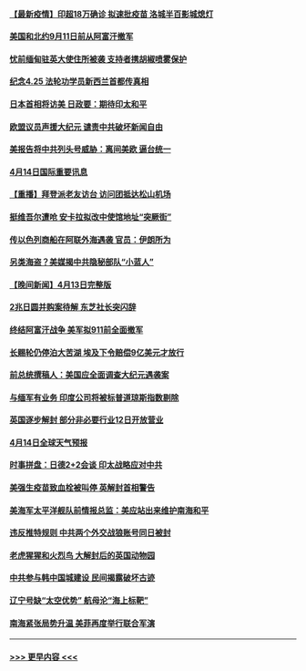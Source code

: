 #### [【最新疫情】印超18万确诊 拟速批疫苗 洛城半百影城熄灯](../pages/prog202/a103096127.md?t=04150153) 
#### [美国和北约9月11日前从阿富汗撤军](../pages/prog202/a103096099.md?t=04150153) 
#### [忧前缅甸驻英大使住所被袭 支持者携胡椒喷雾保护](../pages/prog202/a103095979.md?t=04150153) 
#### [纪念4.25 法轮功学员新西兰首都传真相](../pages/prog202/a103096071.md?t=04150153) 
#### [日本首相将访美 日政要：期待印太和平](../pages/prog202/a103096039.md?t=04150153) 
#### [欧盟议员声援大纪元 谴责中共破坏新闻自由](../pages/prog202/a103096016.md?t=04150153) 
#### [美报告将中共列头号威胁：离间美欧 逼台统一](../pages/prog202/a103095875.md?t=04150153) 
#### [4月14日国际重要讯息](../pages/prog202/a103095817.md?t=04150153) 
#### [【重播】拜登派老友访台 访问团抵达松山机场](../pages/prog202/a103095812.md?t=04150153) 
#### [挺维吾尔遭呛 安卡拉拟改中使馆地址“突厥街”](../pages/prog202/a103095720.md?t=04150153) 
#### [传以色列商船在阿联外海遇袭 官员：伊朗所为](../pages/prog202/a103095691.md?t=04150153) 
#### [另类海盗？美媒揭中共隐秘部队“小蓝人”](../pages/prog202/a103095637.md?t=04150153) 
#### [【晚间新闻】4月13日完整版](../pages/prog202/a103095664.md?t=04150153) 
#### [2兆日圆并购案待解 东芝社长突闪辞](../pages/prog202/a103095658.md?t=04150153) 
#### [终结阿富汗战争 美军拟911前全面撤军](../pages/prog202/a103095629.md?t=04150153) 
#### [长赐轮仍停泊大苦湖 埃及下令赔偿9亿美元才放行](../pages/prog202/a103095620.md?t=04150153) 
#### [前总统撰稿人：美国应全面调查大纪元遇袭案](../pages/prog202/a103095616.md?t=04150153) 
#### [与缅军有业务 印度公司将被标普道琼斯指数剔除](../pages/prog202/a103095170.md?t=04150153) 
#### [英国逐步解封 部分非必要行业12日开放营业](../pages/prog202/a103095466.md?t=04150153) 
#### [4月14日全球天气预报](../pages/prog202/a103095504.md?t=04150153) 
#### [时事拼盘：日德2+2会谈 印太战略应对中共](../pages/prog202/a103095501.md?t=04150153) 
#### [美强生疫苗致血栓被叫停 英解封首相警告](../pages/prog202/a103095510.md?t=04150153) 
#### [美海军太平洋舰队前情报总监：美应站出来维护南海和平](../pages/prog202/a103095484.md?t=04150153) 
#### [违反推特规则 中共两个外交战狼账号同日被封](../pages/prog202/a103095427.md?t=04150153) 
#### [老虎猩猩和火烈鸟 大解封后的英国动物园](../pages/prog202/a103095452.md?t=04150153) 
#### [中共参与韩中国城建设 民间揭露破坏古迹](../pages/prog202/a103095415.md?t=04150153) 
#### [辽宁号缺“太空优势” 航母沦“海上标靶”](../pages/prog202/a103094604.md?t=04150153) 
#### [南海紧张局势升温 美菲再度举行联合军演](../pages/prog202/a103094707.md?t=04150153) 

----
#### [ >>> 更早内容 <<< ](../indexes/prog202-earlier.md)
